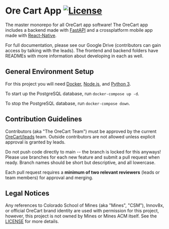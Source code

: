 # Ore Cart App [![License](https://img.shields.io/badge/License-Apache_2.0-blue.svg)](https://opensource.org/licenses/Apache-2.0)

The master monorepo for all OreCart app software! The OreCart app includes a backend made with [FastAPI](https://fastapi.tiangolo.com) and a crossplatform mobile app made with [React-Native](https://reactnative.dev).

For full documentation, please see our Google Drive (contributors can gain access by talking with the leads). The frontend and backend folders have READMEs with more information about developing in each as well.

## General Environment Setup

For this project you will need [Docker](https://www.docker.com), [Node.js](https://nodejs.org/en), and [Python 3](https://www.python.org).

To start up the PostgreSQL database, run `docker-compose up -d`.

To stop the PostgreSQL database, run `docker-compose down`.

## Contribution Guidelines

Contributors (aka "The OreCart Team") must be approved by the current [OreCart/leads](https://github.com/orgs/OreCart/teams/leads) team.
Outside contributors are not allowed unless explicit approval is granted by leads.

Do not push code directly to main -- the branch is locked for this anyways! Please use branches for each new feature and submit a pull request when ready.
Branch names should be short but descriptive, and all lowercase.

Each pull request requires a **minimum of two relevant reviewers** (leads or team members) for approval and merging.

## Legal Notices

Any references to Colorado School of Mines (aka "Mines", "CSM"), Innov8x, or official OreCart brand identity are used with
permission for this project, however, this project is not owned by Mines or Mines ACM itself. See the [LICENSE](https://github.com/OreCart/OreCart-App/blob/main/LICENSE) for more details.
